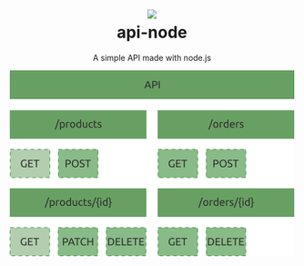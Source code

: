 <h1 align="center">
  <img src="https://nodejs.org/static/images/logo-hexagon-card.png" width="50"/><br/>
  api-node
</h1>
<p align="center">A simple API made with node.js</p>

<p align="center">
  <img src="api-requests.png"/>
</p>
